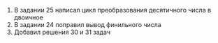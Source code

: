 1) В задании 25 написал цикл преобразования десятичного числа в двоичное
2) В задании 24 поправил вывод финильного числа
3) Добавил решения 30 и 31 задач
